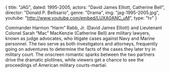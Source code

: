 {
  title: "JAG",
  dated: 1995-2005,
  actors: "David James Elliott, Catherine Bell",
  director: "Donald P. Bellisario",
  genre: "Drama",
  img: "jag-1995-2005.jpg",
  youtube: "http://www.youtube.com/embed/LUXA0ANC_uM",
  type: "tv"
}

Commander Harmon “Harm” Rabb, Jr. (David James Elliott) and Lieutenant Colonel Sarah “Mac” MacKenzie (Catherine Bell) are military lawyers, known as judge advocates, who litigate cases against Navy and Marine personnel. The two serve as both investigators and attorneys, frequently going on adventures to determine the facts of the cases they later try in military court. The onscreen romantic sparks between the two partners drive the dramatic plotlines, while viewers get a chance to see the proceedings of American military courts-martial.  